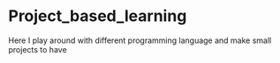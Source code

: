 # Project_based_learning
Here I play around with different programming language and make small projects to have
